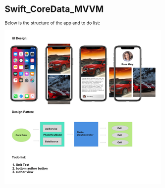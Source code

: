 # Swift_CoreData_MVVM

Below is the structure of the app and to do list:

![Image of README](https://github.com/areslui/Swift_CoreData_MVVM/blob/master/README.png)
